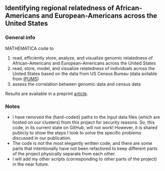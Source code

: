 ## Identifying regional relatedness of African-Americans and European-Americans across the United States

### General info
MATHEMATICA code to
  1. read, efficiently store, analyze, and visualize genomic relatedness of African-Americans and European-Americans across the United States
  2. read, store, model, and visualize relatedness of individuals across the United States based on the data from US Census Bureau (data avilable from [IPUMS](https://usa.ipums.org/usa/))
  3. assess the correlation between genomic data and census data

Results are available in a preprint [article](http://biorxiv.org/content/early/2015/10/15/029173).

### Notes
  - I have removed the (hard-coded) paths to the input data files (which are hosted on our clusters) from this project for security reasons. So, this code, in its current state on GitHub, will not work! However, it is shared publicly to show the steps I took to solve the specific problems discussed in our publication.
  - The code is not the most elegantly written code, and there are some parts that intentionally have not been refactored to keep different parts of the project physically separate from each other.
  - I will add my other scripts (corresponding to other parts of the project) in the near future.

